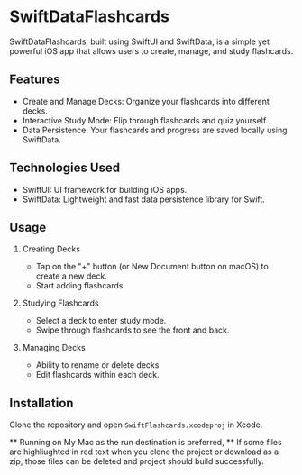 # SwiftDataFlashcards

SwiftDataFlashcards, built using SwiftUI and SwiftData, is a simple yet powerful iOS app that allows users to create, manage, and study flashcards.

## Features

- Create and Manage Decks: Organize your flashcards into different decks.
- Interactive Study Mode: Flip through flashcards and quiz yourself.
- Data Persistence: Your flashcards and progress are saved locally using SwiftData.

## Technologies Used

- SwiftUI: UI framework for building iOS apps.
- SwiftData: Lightweight and fast data persistence library for Swift.

## Usage

1. Creating Decks
   - Tap on the "+" button (or New Document button on macOS) to create a new deck.
   - Start adding flashcards

2. Studying Flashcards
   - Select a deck to enter study mode.
   - Swipe through flashcards to see the front and back.

3. Managing Decks
   - Ability to rename or delete decks
   - Edit flashcards within each deck.

## Installation

Clone the repository and open `SwiftFlashcards.xcodeproj` in Xcode.

** Running on My Mac as the run destination is preferred,
** If some files are highliughted in red text when you clone the project or download as a zip, those files can be deleted and project should build successfully.
